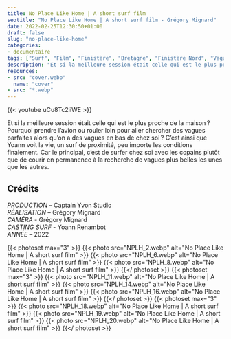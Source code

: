 ```yaml
---
title: No Place Like Home | A short surf film
seotitle: "No Place Like Home | A short surf film - Grégory Mignard"
date: 2022-02-25T12:30:50+01:00
draft: false
slug: "no-place-like-home"
categories:
- documentaire
tags: ["Surf", "Film", "Finistère", "Bretagne", "Finistère Nord", "Vague", "Shape", "Yoann Renambot", "Documentaire"]
description: "Et si la meilleure session était celle qui est le plus proche de la maison ? Pourquoi prendre l’avion ou rouler loin pour aller chercher des vagues parfaites alors qu’on a des vagues en bas de chez soi ?"
resources:
- src: "cover.webp"
  name: "cover"
- src: "*.webp"
---
```


<div>{{< youtube uCu8Tc2iiWE >}}</div>

Et si la meilleure session était celle qui est le plus proche de la maison ? Pourquoi prendre l’avion ou rouler loin pour aller chercher des vagues parfaites alors qu’on a des vagues en bas de chez soi ?
C’est ainsi que Yoann voit la vie, un surf de proximité, peu importe les conditions finalement. Car le principal, c’est de surfer chez soi avec les copains plutôt que de courir en permanence à la recherche de vagues plus belles les unes que les autres.

## Crédits

*PRODUCTION* – Captain Yvon Studio  
*RÉALISATION* – Grégory Mignard  
*CAMÉRA* - Grégory Mignard  
*CASTING SURF* - Yoann Renambot  
*ANNÉE* – 2022

{{< photoset max="3" >}}
  {{< photo src="NPLH_2.webp" alt="No Place Like Home | A short surf film" >}}
  {{< photo src="NPLH_6.webp" alt="No Place Like Home | A short surf film" >}}
  {{< photo src="NPLH_8.webp" alt="No Place Like Home | A short surf film" >}}
{{</ photoset >}}
{{< photoset max="3" >}}
  {{< photo src="NPLH_11.webp" alt="No Place Like Home | A short surf film" >}}
  {{< photo src="NPLH_14.webp" alt="No Place Like Home | A short surf film" >}}
  {{< photo src="NPLH_16.webp" alt="No Place Like Home | A short surf film" >}}
{{</ photoset >}}
{{< photoset max="3" >}}
  {{< photo src="NPLH_18.webp" alt="No Place Like Home | A short surf film" >}}
  {{< photo src="NPLH_19.webp" alt="No Place Like Home | A short surf film" >}}
  {{< photo src="NPLH_20.webp" alt="No Place Like Home | A short surf film" >}}
{{</ photoset >}}
